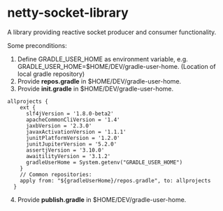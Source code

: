 # netty-socket-library
A library providing reactive socket producer and consumer functionality. 

Some preconditions:
1. Define GRADLE_USER_HOME as environment variable, e.g. GRADLE_USER_HOME=$HOME/DEV/gradle-user-home.
  (Location of local gradle repository)
2. Provide <strong>repos.gradle</strong> in $HOME/DEV/gradle-user-home.
3. Provide <strong>init.gradle</strong> in $HOME/DEV/gradle-user-home.
<pre><code>allprojects {
    ext {
      slf4jVersion = '1.8.0-beta2'
      apacheCommonCliVersion = '1.4'
      jaxbVersion = '2.3.0'
      javaxActivationVersion = '1.1.1'
      junitPlatformVersion = '1.2.0'
      junitJupiterVersion = '5.2.0'
      assertjVersion = '3.10.0'
      awaitilityVersion = '3.1.2'
      gradleUserHome = System.getenv("GRADLE_USER_HOME")
    }
    // Common repositories:
    apply from: "${gradleUserHome}/repos.gradle", to: allprojects
  }
</code></pre>
4. Provide <strong>publish.gradle</strong> in $HOME/DEV/gradle-user-home.

